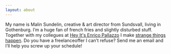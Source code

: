 ```yaml
---
layout: about
---
```

My name is Malin Sundelin, creative & art director from Sundsvall, living in Gothenburg.  I’m a huge fan of french fries and slightly disturbed stuff. Together with my collegues at [Hey It's Enrico Pallazzo](http://www.heyitsenricopallazzo.se/) I make [strange things happen](http://www.heyitsenricopallazzo.se/cases/). Do you have a freelanceoffer I can’t refuse? Send me an email and I’ll help you screw up your schedule!




